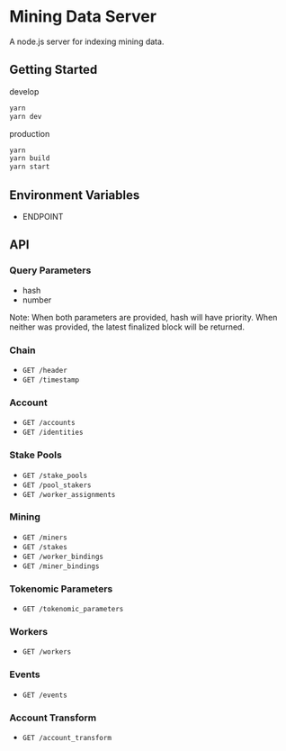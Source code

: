 # Mining Data Server

A node.js server for indexing mining data.

## Getting Started

develop

```sh
yarn
yarn dev
```

production

```sh
yarn
yarn build
yarn start
```

## Environment Variables

- ENDPOINT

## API

### Query Parameters

- hash
- number

Note: When both parameters are provided, hash will have priority. When neither was provided, the latest finalized block will be returned.

### Chain

- `GET /header`
- `GET /timestamp`

### Account

- `GET /accounts`
- `GET /identities`

### Stake Pools

- `GET /stake_pools`
- `GET /pool_stakers`
- `GET /worker_assignments`

### Mining

- `GET /miners`
- `GET /stakes`
- `GET /worker_bindings`
- `GET /miner_bindings`

### Tokenomic Parameters

- `GET /tokenomic_parameters`

### Workers

- `GET /workers`

### Events

- `GET /events`

### Account Transform

- `GET /account_transform`
